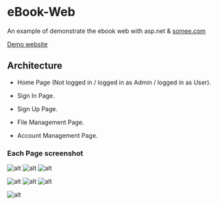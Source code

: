 # eBook-Web

An example of demonstrate the ebook web with asp.net & [somee.com](https://somee.com/default.aspx)

[Demo website](http://ebookdemo.somee.com/Default.aspx)

## Architecture 

- Home Page (Not logged in / logged in as Admin / logged in as User). 

- Sign In Page. 

- Sign Up Page. 

- File Management Page. 

- Account Management Page. 

### Each Page screenshot

![alt](https://imgur.com/RhosdLr)  ![alt](https://imgur.com/2JaFus2) ![alt](https://imgur.com/7l7c5Ce)

![alt](https://imgur.com/Y4Z5aH6)  ![alt](https://imgur.com/n3dgTZp)  ![alt](https://imgur.com/5uSswLH)

![alt](https://imgur.com/Y6aeRG5)